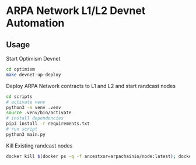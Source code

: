 # ARPA Network L1/L2 Devnet Automation

## Usage

Start Optimism Devnet

```bash
cd optimism
make devnet-up-deploy
```

Deploy ARPA Network contracts to L1 and L2 and start randcast nodes

```bash
cd scripts
# activate venv
python3 -m venv .venv
source .venv/bin/activate
# install dependencies
pip3 install -r requirements.txt
# run script
python3 main.py
```

Kill Existing randcast nodes

```bash
docker kill $(docker ps -q -f ancestxor=arpachainio/node:latest); docker rm -f $(docker ps -a -q -f ancestor=arpachainio/node:latest)
```
